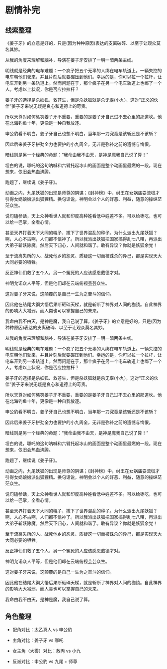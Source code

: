 # 剧情补完

## 线索整理

《姜子牙》的立意是好的，只是(因为种种原因)表达的支离破碎、以至于让观众莫名其妙。

从我的角度来理解和脑补，导演在姜子牙安排了一明一暗两条主线。

明线就是经典的电车难题：一个疯子把五个无辜的人绑在电车轨道上。一辆失控的电车朝他们驶来，并且片刻后就要碾压到他们。幸运的是，你可以拉一个拉杆，让电车开到另一条轨道上。然而问题在于，那个疯子在另一个电车轨道上也绑了一个人。考虑以上状况，你是否应拉拉杆？

姜子牙的选择是杀妖狐、救苍生，但是杀妖狐就是杀无辜(小九)，这对“正义的伙伴”姜子牙来说无疑是良心和道德上的苛责。

所以天尊对如何惩罚姜子牙不重要，重要的是姜子牙自己过不去心里的那道坎。他在北海钓鱼十年，更像是一种自我放逐。

申公豹看不明白，姜子牙自己也想不明白，当年那一刀究竟是该斩还是不该斩？

因此后来姜子牙拼劲全力也要护的小九周全，无非是弥补之前的遗憾与悔恨。

暗线则是另一个经典的命题：“我命由我不由天，是神是魔我自己说了算！”

坦白的说，哪吒的这句呐喊和六臂托起冰山的画面是整个动画里最燃的一段。现在想来，依旧会热血沸腾。

跑题了，继续说《姜子牙》。

动画之内，九尾妖狐的出现是师尊的阴谋；《封神榜》中，纣王在女娲庙耍流氓才引得女娲娘娘派出狐狸精。换句话说，神明会以个人的好恶、利益，随意的操纵茫茫众生。

说句磕参话，天上众神看世人就和印度高种姓看低中姓差不多。可以给枣吃，也可以给一巴掌，全看心情。

甚至天界打着天下大同的幌子，撒下了世界混乱的种子。为什么派出九尾妖狐？啊，人心不古啊，人们都不信神了。所以我派出妖狐把国家搞得乱七八糟，再派出大弟子斩妖除魔。然后天下归心，人间就和谐了。敢有异议？你就是妖狐余党！

至于流离失所的人、战死他乡的怨灵、质疑这一切而被诛杀的异己，都是实现天大大同必要的牺牲。

反正神仙们救了五个人，另一个冤死的人应该感恩戴德才对。

神明允诺众人平等，但是他们却在云端俯视芸芸众生。

这对姜子牙来说，这颠覆的是自己一生为之奋斗的信仰。

因此他在结尾大彻大悟后果断砸碎天梯，就是斩断了神界对人间的枷锁。自此神界的影响大大减弱，而人类也可以掌握自己的未来。

我命由我不由天，是神是魔，我自己说了算。《姜子牙》的立意是好的，只是(因为种种原因)表达的支离破碎、以至于让观众莫名其妙。

从我的角度来理解和脑补，导演在姜子牙安排了一明一暗两条主线。

明线就是经典的电车难题：一个疯子把五个无辜的人绑在电车轨道上。一辆失控的电车朝他们驶来，并且片刻后就要碾压到他们。幸运的是，你可以拉一个拉杆，让电车开到另一条轨道上。然而问题在于，那个疯子在另一个电车轨道上也绑了一个人。考虑以上状况，你是否应拉拉杆？

姜子牙的选择是杀妖狐、救苍生，但是杀妖狐就是杀无辜(小九)，这对“正义的伙伴”姜子牙来说无疑是良心和道德上的苛责。

所以天尊对如何惩罚姜子牙不重要，重要的是姜子牙自己过不去心里的那道坎。他在北海钓鱼十年，更像是一种自我放逐。

申公豹看不明白，姜子牙自己也想不明白，当年那一刀究竟是该斩还是不该斩？

因此后来姜子牙拼劲全力也要护的小九周全，无非是弥补之前的遗憾与悔恨。

暗线则是另一个经典的命题：“我命由我不由天，是神是魔我自己说了算！”

坦白的说，哪吒的这句呐喊和六臂托起冰山的画面是整个动画里最燃的一段。现在想来，依旧会热血沸腾。

跑题了，继续说《姜子牙》。

动画之内，九尾妖狐的出现是师尊的阴谋；《封神榜》中，纣王在女娲庙耍流氓才引得女娲娘娘派出狐狸精。换句话说，神明会以个人的好恶、利益，随意的操纵茫茫众生。

说句磕参话，天上众神看世人就和印度高种姓看低中姓差不多。可以给枣吃，也可以给一巴掌，全看心情。

甚至天界打着天下大同的幌子，撒下了世界混乱的种子。为什么派出九尾妖狐？啊，人心不古啊，人们都不信神了。所以我派出妖狐把国家搞得乱七八糟，再派出大弟子斩妖除魔。然后天下归心，人间就和谐了。敢有异议？你就是妖狐余党！

至于流离失所的人、战死他乡的怨灵、质疑这一切而被诛杀的异己，都是实现天大大同必要的牺牲。

反正神仙们救了五个人，另一个冤死的人应该感恩戴德才对。

神明允诺众人平等，但是他们却在云端俯视芸芸众生。

这对姜子牙来说，这颠覆的是自己一生为之奋斗的信仰。

因此他在结尾大彻大悟后果断砸碎天梯，就是斩断了神界对人间的枷锁。自此神界的影响大大减弱，而人类也可以掌握自己的未来。

我命由我不由天，是神是魔，我自己说了算。

## 角色整理

- 配角对比：太乙真人 vs 申公豹

- 主角对比：姜子牙 vs 哪吒

- 女主角（大雾）对比：敖丙 vs 小九

- 反派对比：申公豹 vs 九尾 + 师尊